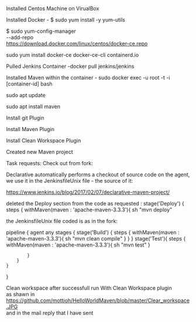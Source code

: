Installed Centos Machine on VirualBox

Installed Docker - $ sudo yum install -y yum-utils

$ sudo yum-config-manager \
    --add-repo \
    https://download.docker.com/linux/centos/docker-ce.repo
    
sudo yum install docker-ce docker-ce-cli containerd.io

Pulled Jenkins Container -docker pull jenkins/jenkins

Installed Maven within the container -  sudo docker exec -u root -t -i [container-id]  bash

sudo apt update

sudo apt install maven

Install git Plugin

Install Maven Plugin

Install Clean Workspace Plugin

Created new Maven project

Task requests:
Check out from fork: 

Declarative automatically performs a checkout of source code on the agent, we  use it in the JenkinsfileUnix file - the source of it:

https://www.jenkins.io/blog/2017/02/07/declarative-maven-project/

deleted the Deploy section from the code as requested :
        stage('Deploy') {
            steps {
               withMaven(maven : 'apache-maven-3.3.3'){
                        sh "mvn deploy"
                        
 the JenkinsfileUnix file coded is as in the fork:
 
 pipeline {
    agent any
    stages {
        stage('Build') {
            steps {
                withMaven(maven : 'apache-maven-3.3.3'){
                        sh "mvn clean compile"
                }
            }
        }
        stage('Test'){
            steps {
                withMaven(maven : 'apache-maven-3.3.3'){
                        sh "mvn test"
                }

            }
        }
    }
}

Clean workspace after successfull run With Clean Workspace plugin       
as shawn in https://github.com/mottioh/HelloWorldMaven/blob/master/Clear_workspace.JPG                     
and in the mail reply that I have sent
